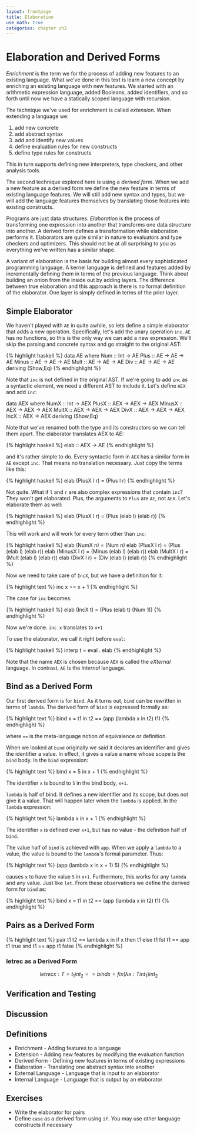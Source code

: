 ```yaml
---
layout: frontpage
title: Elaboration
use_math: true
categories: chapter ch2
---
```


# Elaboration and Derived Forms

*Enrichment* is the term we for the process of adding new features to an existing language.  What we've done in this text is learn a new concept by enriching an existing language with new features.  We started with an arithmetic expression language, added Booleans, added identifiers, and so forth until now we have a statically scoped language with recursion.

The technique we've used for enrichment is called *extension*.  When extending a language we:

1. add new concrete
2. add abstract syntax
2. add and identify new values
3. define evaluation rules for new constructs
4. define type rules for constructs

This in turn supports defining new interpreters, type checkers, and other analysis tools.

The second technique explored here is using a _derived form_.  When we add a new feature as a derived form we define the new feature in terms of existing language features.  We will still add new syntax and types, but we will add the language features themselves by translating those features into existing constructs.

Programs are just data structures.  _Elaboration_ is the process of transforming one expression into another that transforms one data structure into another.  A derived form defines a transformation while elaboration performs it.  Elaborators are quite similar in nature to evaluators and type checkers and optimizers.  This should not be at all surprising to you as everything we've written has a similar shape.

A variant of elaboration is the basis for building almost every sophisticated programming language.  A kernel language is defined and features added by incrementally defining them in terms of the previous language.  Think about building an onion from the inside out by adding layers.  The difference between true elaboration and this approach is there is no formal definition of the elaborator.  One layer is simply defined in terms of the prior layer.

## Simple Elaborator

We haven't played with `AE` in quite awhile, so lets define a simple elaborator that adds a new operation.  Specifically, let's add the unary operation `inc`.  `AE` has no functions, so this is the only way we can add a new expression.  We'll skip the parsing and concrete syntax and go straight to the original AST:

{% highlight haskell %}
data AE where
  Num :: Int -> AE
  Plus :: AE -> AE -> AE
  Minus :: AE -> AE -> AE
  Mult :: AE -> AE -> AE
  Div :: AE -> AE -> AE
  deriving (Show,Eq)
{% endhighlight %}

Note that `inc` is not defined in the original AST.  If we're going to add `inc` as a syntactic element, we need a different AST to include it.  Let's define `AEX` and add `inc`:

data AEX where
  NumX :: Int -> AEX
  PlusX :: AEX -> AEX -> AEX
  MinusX :: AEX -> AEX -> AEX
  MultX :: AEX -> AEX -> AEX
  DivX :: AEX -> AEX -> AEX
  IncX :: AEX -> AEX
  deriving (Show,Eq)

Note that we've renamed both the type and its constructors so we can tell them apart.  The elaborator translates AEX to AE:

{% highlight haskell %}
elab :: AEX -> AE
{% endhighlight %}

and it's rather simple to do.  Every syntactic form in `AEX` has a similar form in `AE` except `inc`.  That means no translation necessary.  Just copy the terms like this:

{% highlight haskell %}
elab (PlusX l r) = (Plus l r)
{% endhighlight %}

Not quite.  What if `l` and `r` are also complex expressions that contain `inc`?  They won't get elaborated.  Plus, the arguments to `Plus` are `AE`, not `AEX`.  Let's elaborate them as well:

{% highlight haskell %}
elab (PlusX l r) = (Plus (elab l) (elab r))
{% endhighlight %}

This will work and will work for every term other than `inc`:

{% highlight haskell %}
elab (NumX n) = (Num n)
elab (PlusX l r) = (Plus (elab l) (elab r))
elab (MinusX l r) = (Minus (elab l) (elab r))
elab (MultX l r) = (Mult (elab l) (elab r))
elab (DivX l r) = (Div (elab l) (elab r))
{% endhighlight %}

Now we need to take care of `IncX`, but we have a definition for it:

{% highlight text %}
inc x == x + 1
{% endhighlight %}

The case for `inc` becomes:

{% highlight haskell %}
elab (IncX t) = (Plus (elab t) (Num 1))
{% endhighlight %}

Now we're done.  `inc x` translates to `x+1`

To use the elaborator, we call it right before `eval`:

{% highlight haskell %}
interp t = eval . elab
{% endhighlight %}

Note that the name `AEX` is chosen because `AEX` is called the _eXternal_ language.  In contrast, `AE` is the _internal_ language.

## Bind as a Derived Form

Our first derived form is for `bind`.  As it turns out, `bind` can be rewritten in terms of `lambda`.  The derived form of `bind` is expressed formally as:

{% highlight text %}
bind x = t1 in t2 == (app (lambda x in t2) t1)
{% endhighlight %}

where `==` is the meta-language notion of equivalence or definition.

When we looked at `bind` originally we said it declares an identifier and gives the identifier a value.  In effect, it gives a value a name whose scope is the `bind` body.  In the `bind` expression:

{% highlight text %}
bind x = 5 in x + 1
{% endhighlight %}

The identifier `x` is bound to `5` in the bind body, `x+1`.

`lambda` is half of bind.  It defines a new identifier and its scope, but does not give it a value.  That will happen later when the `lambda` is applied. In the `lambda` expression:

{% highlight text %}
lambda x in x + 1
{% endhighlight %}

The identifier `x` is defined over `x+1`, but has no value - the definition half of `bind`.

The value half of `bind` is achieved with `app`.  When we apply a `lambda` to a value, the value is bound to the `lambda`'s formal parameter.  Thus:

{% highlight text %}
(app (lambda x in x + 1) 5)
{% endhighlight %}

causes `x` to have the value `5` in `x+1`.  Furthermore, this works for any `lambda` and any value.  Just like `let`.  From these observations we define the derived form for `bind` as:

{% highlight text %}
bind x = t1 in t2 == (app (lambda x in t2) t1)
{% endhighlight %}

## Pairs as a Derived Form

{% highlight text %}
pair t1 t2 == lambda x in if x then t1 else t1
fst t1 == app t1 true
snd t1 == app t1 false
{% endhighlight %}

### letrec as a Derived Form

$$letrec x:T=t_1 in t_2 == bind x = fix (\lambda x:T in t_1) in t_2$$

## Verification and Testing

## Discussion

## Definitions

* Enrichment - Adding features to a language
* Extension - Adding new features by modifying the evaluation function
* Derived Form - Defining new features in terms of existing expressions
* Elaboration - Translating one abstract syntax into another
* External Language - Language that is input to an elaborator
* Internal Language - Language that is output by an elaborator

## Exercises
* Write the elaborator for pairs
* Define `case` as a derived form using `if`.  You may use other language constructs if necessary